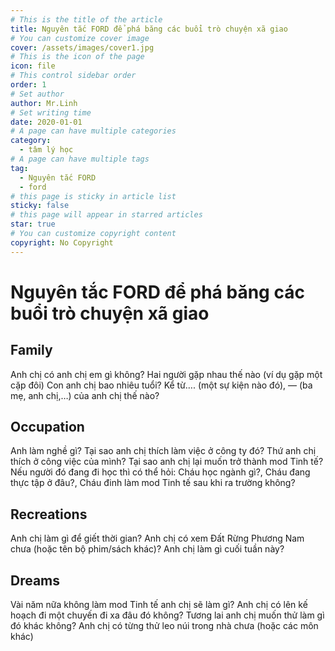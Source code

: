 ```yaml
---
# This is the title of the article
title: Nguyên tắc FORD để phá băng các buổi trò chuyện xã giao
# You can customize cover image
cover: /assets/images/cover1.jpg
# This is the icon of the page
icon: file
# This control sidebar order
order: 1
# Set author
author: Mr.Linh
# Set writing time
date: 2020-01-01
# A page can have multiple categories
category:
  - tâm lý học
# A page can have multiple tags
tag:
  - Nguyên tắc FORD
  - ford
# this page is sticky in article list
sticky: false
# this page will appear in starred articles
star: true
# You can customize copyright content
copyright: No Copyright
---
```


# Nguyên tắc FORD để phá băng các buổi trò chuyện xã giao

## Family
Anh chị có anh chị em gì không?
Hai người gặp nhau thế nào (ví dụ gặp một cặp đôi)
Con anh chị bao nhiêu tuổi?
Kể từ…. (một sự kiện nào đó), — (ba mẹ, anh chị,…) của anh chị thế nào?

## Occupation
Anh làm nghề gì?
Tại sao anh chị thích làm việc ở công ty đó?
Thứ anh chị thích ở công việc của mình?
Tại sao anh chị lại muốn trở thành mod Tinh tế?
Nếu người đó đang đi học thì có thể hỏi: Cháu học ngành gì?, Cháu đang thực tập ở đâu?, Cháu đinh làm mod Tinh tế sau khi ra trường không?

## Recreations
Anh chị làm gì để giết thời gian?
Anh chị có xem Đất Rừng Phương Nam chưa (hoặc tên bộ phim/sách khác)?
Anh chị làm gì cuối tuần này?

## Dreams
Vài năm nữa không làm mod Tinh tế anh chị sẽ làm gì?
Anh chị có lên kế hoạch đi một chuyến đi xa đâu đó không?
Tương lai anh chị muốn thử làm gì đó khác không?
Anh chị có từng thử leo núi trong nhà chưa (hoặc các môn khác)